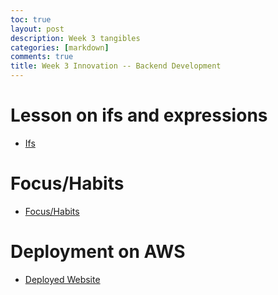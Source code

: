 ```yaml
---
toc: true
layout: post
description: Week 3 tangibles
categories: [markdown]
comments: true
title: Week 3 Innovation -- Backend Development
---
```

# Lesson on ifs and expressions
* [Ifs](https://aidanywu.github.io/fastpages/jupyter/2022/09/10/if-ifelse.html)

# Focus/Habits
* [Focus/Habits](https://aidanywu.github.io/fastpages/markdown/2022/09/11/focushabits.html)

# Deployment on AWS
* [Deployed Website](https://aidanwcsajava.tk/)